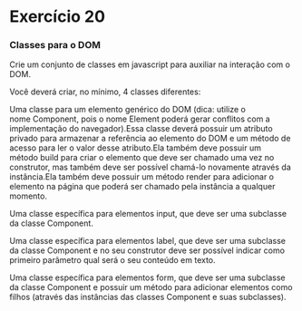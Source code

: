 # Exercício 20

### Classes para o DOM

Crie um conjunto de classes em javascript para auxiliar na interação com o DOM.

Você deverá criar, no mínimo, 4 classes diferentes:

Uma classe para um elemento genérico do DOM (dica: utilize o nome Component, pois o nome Element poderá gerar conflitos com a implementação do navegador).Essa classe deverá possuir um atributo privado para armazenar a referência ao elemento do DOM e um método de acesso para ler o valor desse atributo.Ela também deve possuir um método build para criar o elemento que deve ser chamado uma vez no construtor, mas também deve ser possível chamá-lo novamente através da instância.Ela também deve possuir um método render para adicionar o elemento na página que poderá ser chamado pela instância a qualquer momento.

Uma classe específica para elementos input, que deve ser uma subclasse da classe Component.

Uma classe específica para elementos label, que deve ser uma subclasse da classe Component e no seu construtor deve ser possível indicar como primeiro parâmetro qual será o seu conteúdo em texto.

Uma classe específica para elementos form, que deve ser uma subclasse da classe Component e possuir um método para adicionar elementos como filhos (através das instâncias das classes Component e suas subclasses).